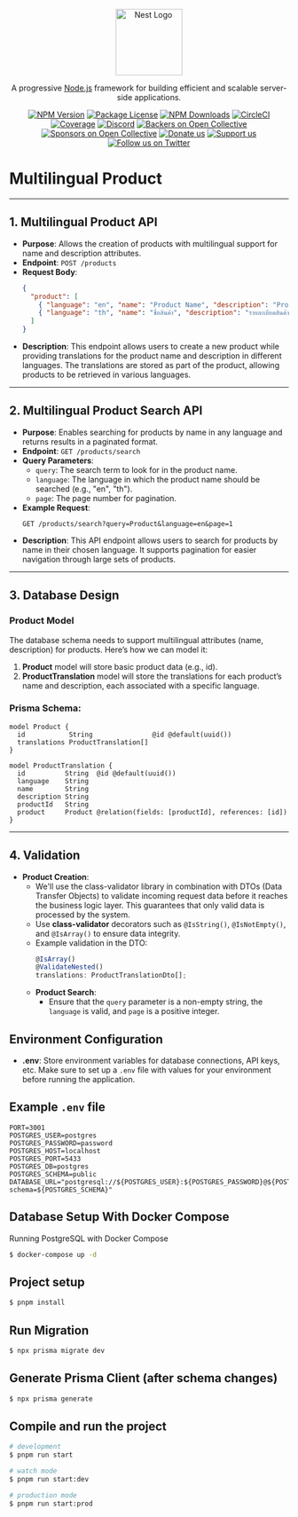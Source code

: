 <p align="center">
  <a href="http://nestjs.com/" target="blank"><img src="https://nestjs.com/img/logo-small.svg" width="120" alt="Nest Logo" /></a>
</p>

[circleci-image]: https://img.shields.io/circleci/build/github/nestjs/nest/master?token=abc123def456
[circleci-url]: https://circleci.com/gh/nestjs/nest

  <p align="center">A progressive <a href="http://nodejs.org" target="_blank">Node.js</a> framework for building efficient and scalable server-side applications.</p>
    <p align="center">
<a href="https://www.npmjs.com/~nestjscore" target="_blank"><img src="https://img.shields.io/npm/v/@nestjs/core.svg" alt="NPM Version" /></a>
<a href="https://www.npmjs.com/~nestjscore" target="_blank"><img src="https://img.shields.io/npm/l/@nestjs/core.svg" alt="Package License" /></a>
<a href="https://www.npmjs.com/~nestjscore" target="_blank"><img src="https://img.shields.io/npm/dm/@nestjs/common.svg" alt="NPM Downloads" /></a>
<a href="https://circleci.com/gh/nestjs/nest" target="_blank"><img src="https://img.shields.io/circleci/build/github/nestjs/nest/master" alt="CircleCI" /></a>
<a href="https://coveralls.io/github/nestjs/nest?branch=master" target="_blank"><img src="https://coveralls.io/repos/github/nestjs/nest/badge.svg?branch=master#9" alt="Coverage" /></a>
<a href="https://discord.gg/G7Qnnhy" target="_blank"><img src="https://img.shields.io/badge/discord-online-brightgreen.svg" alt="Discord"/></a>
<a href="https://opencollective.com/nest#backer" target="_blank"><img src="https://opencollective.com/nest/backers/badge.svg" alt="Backers on Open Collective" /></a>
<a href="https://opencollective.com/nest#sponsor" target="_blank"><img src="https://opencollective.com/nest/sponsors/badge.svg" alt="Sponsors on Open Collective" /></a>
  <a href="https://paypal.me/kamilmysliwiec" target="_blank"><img src="https://img.shields.io/badge/Donate-PayPal-ff3f59.svg" alt="Donate us"/></a>
    <a href="https://opencollective.com/nest#sponsor"  target="_blank"><img src="https://img.shields.io/badge/Support%20us-Open%20Collective-41B883.svg" alt="Support us"></a>
  <a href="https://twitter.com/nestframework" target="_blank"><img src="https://img.shields.io/twitter/follow/nestframework.svg?style=social&label=Follow" alt="Follow us on Twitter"></a>
</p>
  <!--[![Backers on Open Collective](https://opencollective.com/nest/backers/badge.svg)](https://opencollective.com/nest#backer)
  [![Sponsors on Open Collective](https://opencollective.com/nest/sponsors/badge.svg)](https://opencollective.com/nest#sponsor)-->

# Multilingual Product

---

## 1. **Multilingual Product API**
   - **Purpose**: Allows the creation of products with multilingual support for name and description attributes.
   - **Endpoint**: `POST /products`
   - **Request Body**:
     ```json
     {
       "product": [
         { "language": "en", "name": "Product Name", "description": "Product Description" },
         { "language": "th", "name": "ชื่อสินค้า", "description": "รายละเอียดสินค้า" }
       ]
     }
     ```
   - **Description**: This endpoint allows users to create a new product while providing translations for the product name and description in different languages. The translations are stored as part of the product, allowing products to be retrieved in various languages.

---

## 2. **Multilingual Product Search API**
   - **Purpose**: Enables searching for products by name in any language and returns results in a paginated format.
   - **Endpoint**: `GET /products/search`
   - **Query Parameters**:
     - `query`: The search term to look for in the product name.
     - `language`: The language in which the product name should be searched (e.g., "en", "th").
     - `page`: The page number for pagination.
   - **Example Request**:
     ```
     GET /products/search?query=Product&language=en&page=1
     ```
   - **Description**: This API endpoint allows users to search for products by name in their chosen language. It supports pagination for easier navigation through large sets of products.

---

## 3. **Database Design**

### Product Model
The database schema needs to support multilingual attributes (name, description) for products. Here’s how we can model it:

1. **Product** model will store basic product data (e.g., id).
2. **ProductTranslation** model will store the translations for each product’s name and description, each associated with a specific language.

### Prisma Schema:
```prisma
model Product {
  id           String               @id @default(uuid())
  translations ProductTranslation[]
}

model ProductTranslation {
  id          String  @id @default(uuid())
  language    String
  name        String
  description String
  productId   String
  product     Product @relation(fields: [productId], references: [id])
}

```

---
## 4. Validation

- **Product Creation**:
  - We'll use the class-validator library in combination with DTOs (Data Transfer Objects) to validate incoming request data before it reaches the business logic layer. This guarantees that only valid data is processed by the system.
  - Use **class-validator** decorators such as `@IsString()`, `@IsNotEmpty()`, and `@IsArray()` to ensure data integrity.
  - Example validation in the DTO:
    ```typescript
    @IsArray()
    @ValidateNested()
    translations: ProductTranslationDto[];
    ```
  - **Product Search**:
    - Ensure that the `query` parameter is a non-empty string, the `language` is valid, and `page` is a positive integer.


## Environment Configuration

- **.env**: Store environment variables for database connections, API keys, etc. Make sure to set up a `.env` file with values for your environment before running the application.

## Example `.env` file

```dotenv
PORT=3001
POSTGRES_USER=postgres
POSTGRES_PASSWORD=password
POSTGRES_HOST=localhost
POSTGRES_PORT=5433
POSTGRES_DB=postgres
POSTGRES_SCHEMA=public
DATABASE_URL="postgresql://${POSTGRES_USER}:${POSTGRES_PASSWORD}@${POSTGRES_HOST}:${POSTGRES_PORT}/${POSTGRES_DB}?schema=${POSTGRES_SCHEMA}"
```
## Database Setup With Docker Compose
Running PostgreSQL with Docker Compose
```bash
$ docker-compose up -d
```

## Project setup

```bash
$ pnpm install
```


## Run Migration
```bash
$ npx prisma migrate dev
```

## Generate Prisma Client (after schema changes)
```bash
$ npx prisma generate
```

## Compile and run the project

```bash
# development
$ pnpm run start

# watch mode
$ pnpm run start:dev

# production mode
$ pnpm run start:prod
```
